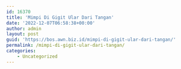 ```yaml
---
id: 16370
title: 'Mimpi Di Gigit Ular Dari Tangan'
date: '2022-12-07T06:58:38+00:00'
author: admin
layout: post
guid: 'https://bos.awn.biz.id/mimpi-di-gigit-ular-dari-tangan/'
permalink: /mimpi-di-gigit-ular-dari-tangan/
categories:
    - Uncategorized
---
```


